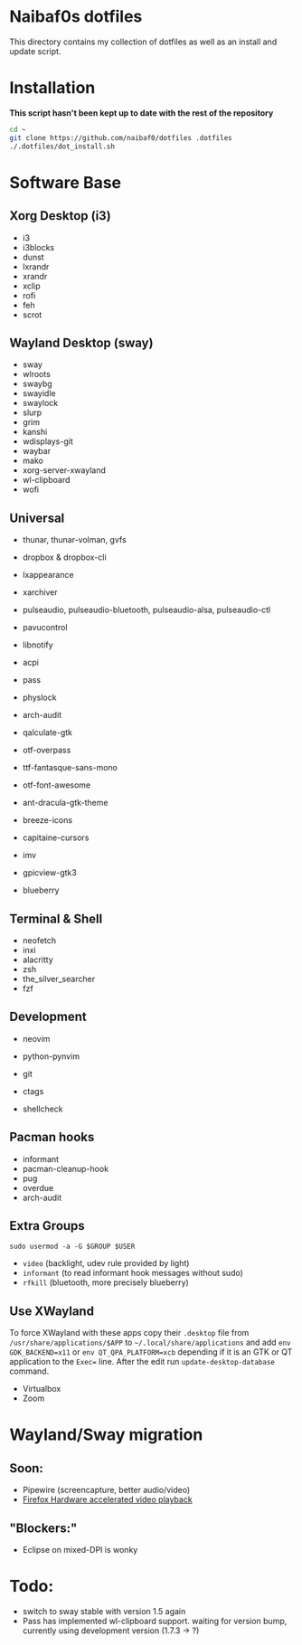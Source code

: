 Naibaf0s dotfiles
=================

This directory contains my collection of dotfiles as well as an install and
update script.

Installation 
============
**This script hasn't been kept up to date with the rest of the repository**

```bash
cd ~
git clone https://github.com/naibaf0/dotfiles .dotfiles
./.dotfiles/dot_install.sh
```

Software Base
=============

Xorg Desktop (i3)
-----------------
* i3
* i3blocks
* dunst
* lxrandr
* xrandr
* xclip
* rofi
* feh
* scrot


Wayland Desktop (sway)
----------------------
* sway
* wlroots
* swaybg
* swayidle
* swaylock
* slurp
* grim
* kanshi
* wdisplays-git
* waybar
* mako
* xorg-server-xwayland
* wl-clipboard
* wofi


Universal
---------
* thunar, thunar-volman, gvfs
* dropbox & dropbox-cli
* lxappearance
* xarchiver
* pulseaudio, pulseaudio-bluetooth, pulseaudio-alsa, pulseaudio-ctl
* pavucontrol
* libnotify
* acpi
* pass
* physlock
* arch-audit
* qalculate-gtk

* otf-overpass
* ttf-fantasque-sans-mono
* otf-font-awesome

* ant-dracula-gtk-theme
* breeze-icons
* capitaine-cursors

* imv
* gpicview-gtk3

* blueberry

Terminal & Shell
----------------
* neofetch
* inxi
* alacritty
* zsh
* the_silver_searcher
* fzf

Development
-----------
* neovim
* python-pynvim
* git

* ctags
* shellcheck

Pacman hooks
------------
* informant
* pacman-cleanup-hook
* pug
* overdue 
* arch-audit

Extra Groups
------------
`sudo usermod -a -G $GROUP $USER`
* `video` (backlight, udev rule provided by light)
* `informant` (to read informant hook messages without sudo)
* `rfkill` (bluetooth, more precisely blueberry)

Use XWayland
------------
To force XWayland with these apps copy their `.desktop` file from 
`/usr/share/applications/$APP` to `~/.local/share/applications` and add
`env GDK_BACKEND=x11` or `env QT_QPA_PLATFORM=xcb` depending if it is an GTK or
QT application to the `Exec=` line.
After the edit run `update-desktop-database` command.

* Virtualbox
* Zoom

Wayland/Sway migration
======================

Soon:
-----
* Pipewire (screencapture, better audio/video)
* [Firefox Hardware accelerated video playback](https://bugzilla.mozilla.org/show_bug.cgi?id=1610199)

"Blockers:"
-----------
* Eclipse on mixed-DPI is wonky

Todo:
=====
* switch to sway stable with version 1.5 again
* Pass has implemented wl-clipboard support. waiting for version bump, currently using development version (1.7.3 -> ?)
